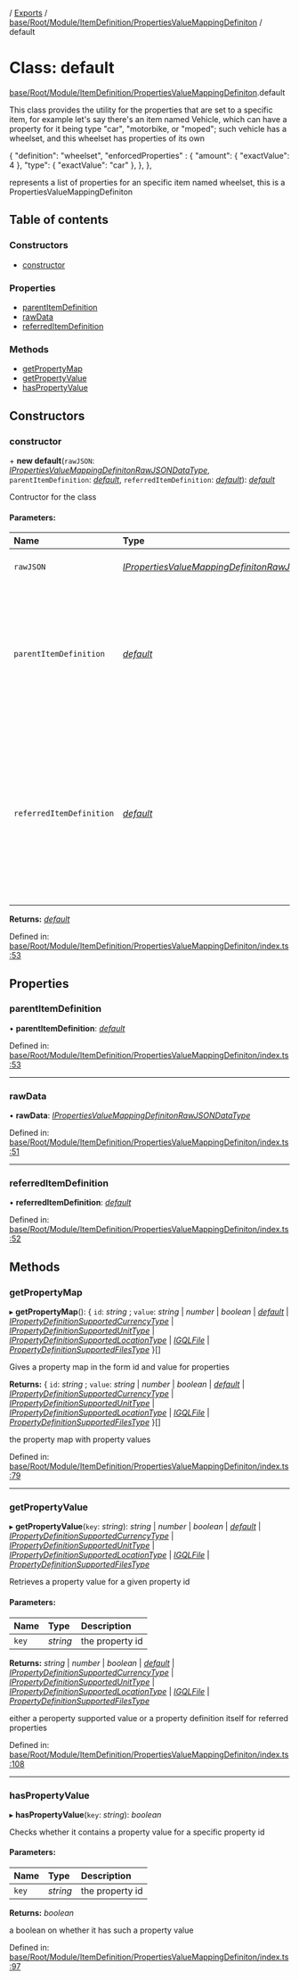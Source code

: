 [](../README.md) / [Exports](../modules.md) / [base/Root/Module/ItemDefinition/PropertiesValueMappingDefiniton](../modules/base_root_module_itemdefinition_propertiesvaluemappingdefiniton.md) / default

# Class: default

[base/Root/Module/ItemDefinition/PropertiesValueMappingDefiniton](../modules/base_root_module_itemdefinition_propertiesvaluemappingdefiniton.md).default

This class provides the utility for the properties that
are set to a specific item, for example let's say there's
an item named Vehicle, which can have a property for it
being type "car", "motorbike, or "moped"; such vehicle has
a wheelset, and this wheelset has properties of its own

{
  "definition": "wheelset",
  "enforcedProperties" : {
    "amount": {
      "exactValue": 4
    },
    "type": {
      "exactValue": "car"
    },
  },
},

represents a list of properties for an specific item named
wheelset, this is a PropertiesValueMappingDefiniton

## Table of contents

### Constructors

- [constructor](base_root_module_itemdefinition_propertiesvaluemappingdefiniton.default.md#constructor)

### Properties

- [parentItemDefinition](base_root_module_itemdefinition_propertiesvaluemappingdefiniton.default.md#parentitemdefinition)
- [rawData](base_root_module_itemdefinition_propertiesvaluemappingdefiniton.default.md#rawdata)
- [referredItemDefinition](base_root_module_itemdefinition_propertiesvaluemappingdefiniton.default.md#referreditemdefinition)

### Methods

- [getPropertyMap](base_root_module_itemdefinition_propertiesvaluemappingdefiniton.default.md#getpropertymap)
- [getPropertyValue](base_root_module_itemdefinition_propertiesvaluemappingdefiniton.default.md#getpropertyvalue)
- [hasPropertyValue](base_root_module_itemdefinition_propertiesvaluemappingdefiniton.default.md#haspropertyvalue)

## Constructors

### constructor

\+ **new default**(`rawJSON`: [*IPropertiesValueMappingDefinitonRawJSONDataType*](../interfaces/base_root_module_itemdefinition_propertiesvaluemappingdefiniton.ipropertiesvaluemappingdefinitonrawjsondatatype.md), `parentItemDefinition`: [*default*](base_root_module_itemdefinition.default.md), `referredItemDefinition`: [*default*](base_root_module_itemdefinition.default.md)): [*default*](base_root_module_itemdefinition_propertiesvaluemappingdefiniton.default.md)

Contructor for the class

#### Parameters:

Name | Type | Description |
:------ | :------ | :------ |
`rawJSON` | [*IPropertiesValueMappingDefinitonRawJSONDataType*](../interfaces/base_root_module_itemdefinition_propertiesvaluemappingdefiniton.ipropertiesvaluemappingdefinitonrawjsondatatype.md) | the raw data as JSON   |
`parentItemDefinition` | [*default*](base_root_module_itemdefinition.default.md) | the item definition that this node is located, its root; for the example above that would be the vehicle item definition   |
`referredItemDefinition` | [*default*](base_root_module_itemdefinition.default.md) | the item definition that these properties are attempted to be set against, for the example above that would be the wheelset item definition    |

**Returns:** [*default*](base_root_module_itemdefinition_propertiesvaluemappingdefiniton.default.md)

Defined in: [base/Root/Module/ItemDefinition/PropertiesValueMappingDefiniton/index.ts:53](https://github.com/onzag/itemize/blob/55e63f2c/base/Root/Module/ItemDefinition/PropertiesValueMappingDefiniton/index.ts#L53)

## Properties

### parentItemDefinition

• **parentItemDefinition**: [*default*](base_root_module_itemdefinition.default.md)

Defined in: [base/Root/Module/ItemDefinition/PropertiesValueMappingDefiniton/index.ts:53](https://github.com/onzag/itemize/blob/55e63f2c/base/Root/Module/ItemDefinition/PropertiesValueMappingDefiniton/index.ts#L53)

___

### rawData

• **rawData**: [*IPropertiesValueMappingDefinitonRawJSONDataType*](../interfaces/base_root_module_itemdefinition_propertiesvaluemappingdefiniton.ipropertiesvaluemappingdefinitonrawjsondatatype.md)

Defined in: [base/Root/Module/ItemDefinition/PropertiesValueMappingDefiniton/index.ts:51](https://github.com/onzag/itemize/blob/55e63f2c/base/Root/Module/ItemDefinition/PropertiesValueMappingDefiniton/index.ts#L51)

___

### referredItemDefinition

• **referredItemDefinition**: [*default*](base_root_module_itemdefinition.default.md)

Defined in: [base/Root/Module/ItemDefinition/PropertiesValueMappingDefiniton/index.ts:52](https://github.com/onzag/itemize/blob/55e63f2c/base/Root/Module/ItemDefinition/PropertiesValueMappingDefiniton/index.ts#L52)

## Methods

### getPropertyMap

▸ **getPropertyMap**(): { `id`: *string* ; `value`: *string* \| *number* \| *boolean* \| [*default*](base_root_module_itemdefinition_propertydefinition.default.md) \| [*IPropertyDefinitionSupportedCurrencyType*](../interfaces/base_root_module_itemdefinition_propertydefinition_types_currency.ipropertydefinitionsupportedcurrencytype.md) \| [*IPropertyDefinitionSupportedUnitType*](../interfaces/base_root_module_itemdefinition_propertydefinition_types_unit.ipropertydefinitionsupportedunittype.md) \| [*IPropertyDefinitionSupportedLocationType*](../interfaces/base_root_module_itemdefinition_propertydefinition_types_location.ipropertydefinitionsupportedlocationtype.md) \| [*IGQLFile*](../interfaces/gql_querier.igqlfile.md) \| [*PropertyDefinitionSupportedFilesType*](../modules/base_root_module_itemdefinition_propertydefinition_types_files.md#propertydefinitionsupportedfilestype)  }[]

Gives a property map in the form id and value for properties

**Returns:** { `id`: *string* ; `value`: *string* \| *number* \| *boolean* \| [*default*](base_root_module_itemdefinition_propertydefinition.default.md) \| [*IPropertyDefinitionSupportedCurrencyType*](../interfaces/base_root_module_itemdefinition_propertydefinition_types_currency.ipropertydefinitionsupportedcurrencytype.md) \| [*IPropertyDefinitionSupportedUnitType*](../interfaces/base_root_module_itemdefinition_propertydefinition_types_unit.ipropertydefinitionsupportedunittype.md) \| [*IPropertyDefinitionSupportedLocationType*](../interfaces/base_root_module_itemdefinition_propertydefinition_types_location.ipropertydefinitionsupportedlocationtype.md) \| [*IGQLFile*](../interfaces/gql_querier.igqlfile.md) \| [*PropertyDefinitionSupportedFilesType*](../modules/base_root_module_itemdefinition_propertydefinition_types_files.md#propertydefinitionsupportedfilestype)  }[]

the property map with property values

Defined in: [base/Root/Module/ItemDefinition/PropertiesValueMappingDefiniton/index.ts:79](https://github.com/onzag/itemize/blob/55e63f2c/base/Root/Module/ItemDefinition/PropertiesValueMappingDefiniton/index.ts#L79)

___

### getPropertyValue

▸ **getPropertyValue**(`key`: *string*): *string* \| *number* \| *boolean* \| [*default*](base_root_module_itemdefinition_propertydefinition.default.md) \| [*IPropertyDefinitionSupportedCurrencyType*](../interfaces/base_root_module_itemdefinition_propertydefinition_types_currency.ipropertydefinitionsupportedcurrencytype.md) \| [*IPropertyDefinitionSupportedUnitType*](../interfaces/base_root_module_itemdefinition_propertydefinition_types_unit.ipropertydefinitionsupportedunittype.md) \| [*IPropertyDefinitionSupportedLocationType*](../interfaces/base_root_module_itemdefinition_propertydefinition_types_location.ipropertydefinitionsupportedlocationtype.md) \| [*IGQLFile*](../interfaces/gql_querier.igqlfile.md) \| [*PropertyDefinitionSupportedFilesType*](../modules/base_root_module_itemdefinition_propertydefinition_types_files.md#propertydefinitionsupportedfilestype)

Retrieves a property value for a given property id

#### Parameters:

Name | Type | Description |
:------ | :------ | :------ |
`key` | *string* | the property id   |

**Returns:** *string* \| *number* \| *boolean* \| [*default*](base_root_module_itemdefinition_propertydefinition.default.md) \| [*IPropertyDefinitionSupportedCurrencyType*](../interfaces/base_root_module_itemdefinition_propertydefinition_types_currency.ipropertydefinitionsupportedcurrencytype.md) \| [*IPropertyDefinitionSupportedUnitType*](../interfaces/base_root_module_itemdefinition_propertydefinition_types_unit.ipropertydefinitionsupportedunittype.md) \| [*IPropertyDefinitionSupportedLocationType*](../interfaces/base_root_module_itemdefinition_propertydefinition_types_location.ipropertydefinitionsupportedlocationtype.md) \| [*IGQLFile*](../interfaces/gql_querier.igqlfile.md) \| [*PropertyDefinitionSupportedFilesType*](../modules/base_root_module_itemdefinition_propertydefinition_types_files.md#propertydefinitionsupportedfilestype)

either a peroperty supported value or a property
definition itself for referred properties

Defined in: [base/Root/Module/ItemDefinition/PropertiesValueMappingDefiniton/index.ts:108](https://github.com/onzag/itemize/blob/55e63f2c/base/Root/Module/ItemDefinition/PropertiesValueMappingDefiniton/index.ts#L108)

___

### hasPropertyValue

▸ **hasPropertyValue**(`key`: *string*): *boolean*

Checks whether it contains a property value for a
specific property id

#### Parameters:

Name | Type | Description |
:------ | :------ | :------ |
`key` | *string* | the property id   |

**Returns:** *boolean*

a boolean on whether it has such a property value

Defined in: [base/Root/Module/ItemDefinition/PropertiesValueMappingDefiniton/index.ts:97](https://github.com/onzag/itemize/blob/55e63f2c/base/Root/Module/ItemDefinition/PropertiesValueMappingDefiniton/index.ts#L97)
